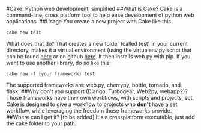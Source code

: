 #Cake: Python web development, simplified
##What is Cake?
Cake is a command-line, cross platform tool to help ease development of python web applications.
##Usage
You create a new project with Cake like this:
```
cake new test
```
What does that do? That creates a new folder (called test) in your current  directory, makes it a virtual environment (using the virtualenv.py script that can be found [here](http://pypi.python.org/pypi/virtualenv) or on github [here](https://github.com/pypa/virtualenv). It then installs web.py with pip. If you want to use another library, do so like this:
```
cake new -f [your framework] test
```
The supported frameworks are: web.py, cherrypy, bottle, tornado, and flask.
##Why don't you support (Django, Turbogear, Web2py, webapp2)?
Those frameworks have their own workflows, with scripts and projects, ect. Cake is designed to give a workflow to projects who **don't** have a set workflow, while leveraging the freedom those frameworks provide.
##Where can I get it?
[to be added] It's a crossplatform executable, just add the cake folder to your path.
